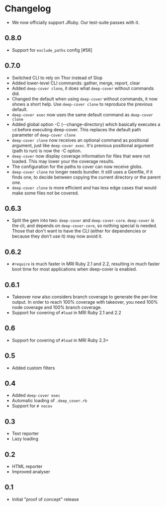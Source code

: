 # Changelog

* We now officially support JRuby. Our test-suite passes with it.

## 0.8.0

* Support for `exclude_paths` config [#56]

## 0.7.0

* Switched CLI to rely on Thor instead of Slop
* Added lower-level CLI commands: gather, merge, report, clear
* Added `deep-cover clone`, it does what `deep-cover` without commands did.
* Changed the default when using `deep-cover` without commands, it now shows a short help.
  Use `deep-cover clone` to reproduce the previous default.
* `deep-cover exec` now uses the same default command as `deep-cover clone`
* Added global option -C (--change-directory) which basically executes a `cd` before executing deep-cover.
  This replaces the default path parameter of `deep-cover clone`
* `deep-cover clone` now receives an optional command as positional argument, just like `deep-cover exec`.
  It's previous positional argument (path to run) is now the -C option.
* `deep-cover` now display coverage information for files that were not loaded. This may lower your the coverage results.
* The configuration for the paths to cover can now receive globs.
* `deep-cover clone` no longer needs bundler. It still uses a Gemfile, if it finds one, to decide between
  copying the current directory or the parent one.
* `deep-cover clone` is more efficient and has less edge cases that would make some files not be covered.

## 0.6.3

* Split the gem into two: `deep-cover` and `deep-cover-core`.
  `deep-cover` is the cli, and depends on `deep-cover-core`, so nothing special is needed.
  Those that don't want to have the CLI (either for dependencies or because they don't use it)
  may now avoid it.

## 0.6.2

* `#require` is much faster in MRI Ruby 2.1 and 2.2, resulting in much faster boot time for most applications when deep-cover is enabled.

## 0.6.1

* Takeover now also considers branch coverage to generate the per-line output.
  In order to reach 100% coverage with takeover, you need 100% node coverage and 100% branch coverage.
* Support for covering of `#load` in MRI Ruby 2.1 and 2.2

## 0.6

* Support for covering of `#load` in MRI Ruby 2.3+

## 0.5

* Added custom filters

## 0.4

* Added `deep-cover exec`
* Automatic loading of `.deep_cover.rb`
* Support for `# nocov`

## 0.3

* Text reporter
* Lazy loading

## 0.2

* HTML reporter
* Improved analyser

## 0.1

* Initial "proof of concept" release

